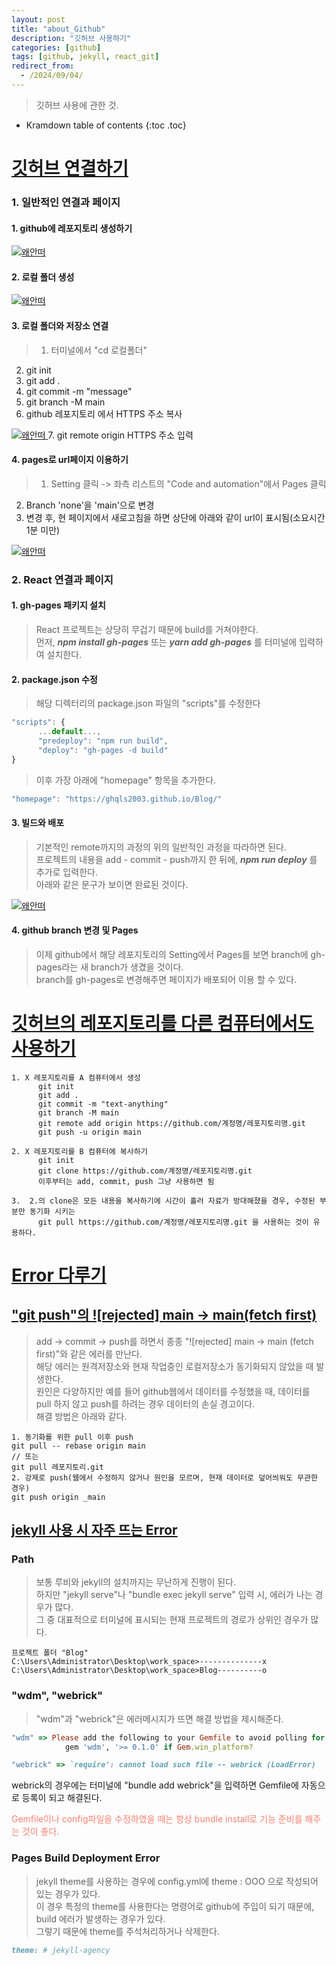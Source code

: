 ```yaml
---
layout: post
title: "about_Github"
description: "깃허브 사용하기"
categories: [github]
tags: [github, jekyll, react_git]
redirect_from:
  - /2024/09/04/
---
```


> 깃허브 사용에 관한 것.

* Kramdown table of contents
{:toc .toc}

# <ins> 깃허브 연결하기 </ins>
### 1. 일반적인 연결과 페이지
#### 1. github에 레포지토리 생성하기
> 
<a class="post-image" href="{{site.baseurl}}/assets/images/github/leaflet1.png">
<img itemprop="image" data-src="{{site.baseurl}}/assets/images/github/leaflet1.png" src="{{site.baseurl}}/assets/javascripts/unveil/loader.gif" alt="왜안떠" />
</a>

#### 2. 로컬 폴더 생성
> 
<a class="post-image" href="{{site.baseurl}}/assets/images/github/folder1.png">
      <img itemprop="image" data-src="{{site.baseurl}}/assets/images/github/folder1.png" src="{{site.baseurl}}/assets/javascripts/unveil/loader.gif" alt="왜안떠" />
</a>

#### 3. 로컬 폴더와 저장소 연결
> 1. 터미널에서 "cd 로컬폴더"
2. git init
3. git add .
4. git commit -m "message"
5. git branch -M main
6. github 레포지토리 에서 HTTPS 주소 복사
<a class="post-image" href="{{site.baseurl}}/assets/images/github/code1.png">
      <img itemprop="image" data-src="{{site.baseurl}}/assets/images/github/code1.png" src="{{site.baseurl}}/assets/javascripts/unveil/loader.gif" alt="왜안떠" />
</a>
7. git remote origin HTTPS 주소 입력

#### 4. pages로 url페이지 이용하기
> 1. Setting 클릭 -> 좌측 리스트의 "Code and automation"에서 Pages 클릭
2. Branch 'none'을 'main'으로 변경
3. 변경 후, 현 페이지에서 새로고침을 하면 상단에 아래와 같이 url이 표시됨(소요시간 1분 미만)  
<a class="post-image" href="{{site.baseurl}}/assets/images/github/Pages.png">
      <img itemprop="image" data-src="{{site.baseurl}}/assets/images/github/Pages.png" src="{{site.baseurl}}/assets/javascripts/unveil/loader.gif" alt="왜안떠" />
</a>

### 2. React 연결과 페이지
#### 1. gh-pages 패키지 설치
> React 프로젝트는 상당히 무겁기 때문에 build를 거쳐야한다.  
먼저, ___npm install gh-pages___ 또는 ___yarn add gh-pages___ 를 터미널에 입력하여 설치한다.

#### 2. package.json 수정
> 해당 디렉터리의 package.json 파일의 "scripts"를 수정한다  
~~~js
"scripts": {
      ...default...,
      "predeploy": "npm run build",
      "deploy": "gh-pages -d build"
}
~~~
> 이후 가장 아래에 "homepage" 항목을 추가한다.  
~~~js
"homepage": "https://ghqls2003.github.io/Blog/"
~~~

#### 3. 빌드와 배포
> 기본적인 remote까지의 과정의 위의 일반적인 과정을 따라하면 된다.  
프로젝트의 내용을 add - commit - push까지 한 뒤에, ___npm run deploy___ 를 추가로 입력한다.  
아래와 같은 문구가 보이면 완료된 것이다.  
<a class="post-image" href="{{site.baseurl}}/assets/images/github/reactBuild.png">
      <img itemprop="image" data-src="{{site.baseurl}}/assets/images/github/reactBuild.png" src="{{site.baseurl}}/assets/javascripts/unveil/loader.gif" alt="왜안떠" />
</a>

#### 4. github branch 변경 및 Pages
> 이제 github에서 해당 레포지토리의 Setting에서 Pages를 보면 branch에 gh-pages라는 새 branch가 생겼을 것이다.  
branch를 gh-pages로 변경해주면 페이지가 배포되어 이용 할 수 있다.


# <ins>깃허브의 레포지토리를 다른 컴퓨터에서도 사용하기</ins>
~~~~
1. X 레포지토리를 A 컴퓨터에서 생성
      git init
      git add .
      git commit -m "text-anything"
      git branch -M main
      git remote add origin https://github.com/계정명/레포지토리명.git
      git push -u origin main

2. X 레포지토리를 B 컴퓨터에 복사하기
      git init
      git clone https://github.com/계정명/레포지토리명.git
      이후부터는 add, commit, push 그냥 사용하면 됨

3.  2.의 clone은 모든 내용을 복사하기에 시간이 흘러 자료가 방대해졌을 경우, 수정된 부분만 동기화 시키는
      git pull https://github.com/계정명/레포지토리명.git 을 사용하는 것이 유용하다.
~~~~


# <ins>Error 다루기</ins>
## <ins> "git push"의 ![rejected] main -> main(fetch first)</ins>
> add -> commit -> push를 하면서 종종 "![rejected] main -> main (fetch first)"와 같은 에러를 만난다.  
해당 에러는 원격저장소와 현재 작업중인 로컬저장소가 동기화되지 않았을 때 발생한다.  
원인은 다양하지만 예를 들어 github웹에서 데이터를 수정했을 때, 데이터를 pull 하지 않고 push를 하려는 경우 데이터의 손실 경고이다.  
해결 방법은 아래와 같다.  
~~~console
1. 동기화를 위한 pull 이후 push
git pull -- rebase origin main
// 또는
git pull 레포지토리.git
2. 강제로 push(웹에서 수정하지 않거나 원인을 모르며, 현재 데이터로 덮어씌워도 무관한 경우)
git push origin _main
~~~

## <ins>jekyll 사용 시 자주 뜨는 Error</ins>
### Path
> 보통 루비와 jekyll의 설치까지는 무난하게 진행이 된다.<br>
하지만 "jekyll serve"나 "bundle exec jekyll serve" 입력 시, 에러가 나는 경우가 많다.<br>
그 중 대표적으로 터미널에 표시되는 현재 프로젝트의 경로가 상위인 경우가 많다.

~~~
프로젝트 폴더 "Blog"
C:\Users\Administrator\Desktop\work_space>--------------x
C:\Users\Administrator\Desktop\work_space>Blog----------o
~~~

### "wdm", "webrick"
> "wdm"과 "webrick"은 에러메시지가 뜨면 해결 방법을 제시해준다.

~~~~ruby
"wdm" => Please add the following to your Gemfile to avoid polling for changes:
            gem 'wdm', '>= 0.1.0' if Gem.win_platform?

"webrick" => `require': cannot load such file -- webrick (LoadError)
~~~~
webrick의 경우에는 터미널에 "bundle add webrick"을 입력하면 Gemfile에 자동으로 등록이 되고 해결된다.<br>
<div style="color:salmon">Gemfile이나 config파일을 수정하였을 때는 항상 bundle install로 기능 준비를 해주는 것이 좋다.</div>

### Pages Build Deployment Error
> jekyll theme를 사용하는 경우에 config.yml에 theme : OOO 으로 작성되어 있는 경우가 있다.  
이 경우 특정의 theme를 사용한다는 명령어로 github에 주입이 되기 때문에, build 에러가 발생하는 경우가 있다.  
그렇기 때문에 theme를 주석처리하거나 삭제한다.  
~~~ruby
theme: # jekyll-agency
~~~